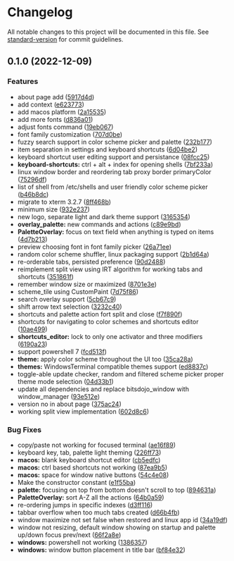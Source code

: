 # Changelog

All notable changes to this project will be documented in this file. See [standard-version](https://github.com/conventional-changelog/standard-version) for commit guidelines.

## 0.1.0 (2022-12-09)


### Features

* about page add ([5917d4d](https://github.com/KRTirtho/wives/commit/5917d4d8f596871dc58f5a276491404f3445e8d3))
* add context ([e623773](https://github.com/KRTirtho/wives/commit/e62377349b68f1c075a0754d66858a2f6528188b))
* add macos platform ([2a15535](https://github.com/KRTirtho/wives/commit/2a15535c5b8cee24455a0e8fe5f89f0983b2d153))
* add more fonts ([d836a01](https://github.com/KRTirtho/wives/commit/d836a0115864217034287fc81c0e00b317f33f72))
* adjust fonts command ([19eb067](https://github.com/KRTirtho/wives/commit/19eb0671840a065549aad686775dab43e63ef000))
* font family customization ([707d0be](https://github.com/KRTirtho/wives/commit/707d0bee1940d12dcc8c863e8f3a7a30974abcd1))
* fuzzy search support in color scheme picker and palette ([232b177](https://github.com/KRTirtho/wives/commit/232b177e2f765d36e15d15b29b0009465b5f101e))
* item separation in settings and keyboard shortcuts ([6d04be2](https://github.com/KRTirtho/wives/commit/6d04be23d7f970784eb1f36956456359c67b7324))
* keyboard shortcut user editing support and persistance ([08fcc25](https://github.com/KRTirtho/wives/commit/08fcc25208ba367622003be0b4c957ef49f97861))
* **keyboard-shortcuts:** ctrl + alt + index for opening shells ([7bf233a](https://github.com/KRTirtho/wives/commit/7bf233a646df03589a34f8370ef63f09bc458faf))
* linux window border and reordering tab proxy border primaryColor ([75296df](https://github.com/KRTirtho/wives/commit/75296df12e99c42e08ace3a96a6c697fa3fea4f0))
* list of shell from /etc/shells and user friendly color scheme picker ([b46b8dc](https://github.com/KRTirtho/wives/commit/b46b8dc33571584779650085bea57d79b866a10d))
* migrate to xterm 3.2.7 ([8ff468b](https://github.com/KRTirtho/wives/commit/8ff468b56f64b0ec8d586c991fa49764ea8c8180))
* minimum size ([932e237](https://github.com/KRTirtho/wives/commit/932e23752954eb86693564e3a405c17dd8f7db51))
* new logo, separate light and dark theme support ([3165354](https://github.com/KRTirtho/wives/commit/316535407727282dc076fb30466cb58cef211182))
* **overlay_palette:** new commands and actions ([c89e9bd](https://github.com/KRTirtho/wives/commit/c89e9bdfeab56b12f7fb4e8818c2af223b36c49f))
* **PaletteOverlay:**  focus on text field when anything is typed on items ([4d7b213](https://github.com/KRTirtho/wives/commit/4d7b213ec96cad8f4a6c5200abd98370447a3843))
* preview choosing font in font family picker ([26a71ee](https://github.com/KRTirtho/wives/commit/26a71eef20f5f23c7fb20f199b5f561e2fb52fde))
* random  color scheme shuffler, linux packaging support ([2b1d64a](https://github.com/KRTirtho/wives/commit/2b1d64adacd2ebf85b84fe3383276882914f9b4c))
* re-orderable tabs, persisted preference ([90d2488](https://github.com/KRTirtho/wives/commit/90d2488b485fb1276e4fe7941b3bfacd94ab38f7))
* reimplement split view using IRT algorithm for working tabs and shortcuts ([351861f](https://github.com/KRTirtho/wives/commit/351861f229e809ce0eebac378d7ee6938ec017e0))
* remember window size or maximized ([8701e3e](https://github.com/KRTirtho/wives/commit/8701e3e028d44408e960a03afcb1380bb1f18cfd))
* scheme_tile using CustomPaint ([7d75f86](https://github.com/KRTirtho/wives/commit/7d75f86f9d72e19f5844db602cdf683a2cbeaca0))
* search overlay support ([5cb67c9](https://github.com/KRTirtho/wives/commit/5cb67c92e706cc733ca700b0c49541d406c15a59))
* shift arrow text selection ([3232c40](https://github.com/KRTirtho/wives/commit/3232c40262d42475e72556e5e0bdd5474c942451))
* shortcuts and palette action fort split and close ([f7f890f](https://github.com/KRTirtho/wives/commit/f7f890f3ce8d29af18b70bbef84c7b2f6c26f155))
* shortcuts for navigating to color schemes and shortcuts editor ([10ae499](https://github.com/KRTirtho/wives/commit/10ae499d519f7a6362e23e31f41c09ebffb60c42))
* **shortcuts_editor:** lock to only one activator and three modifiers ([6190a23](https://github.com/KRTirtho/wives/commit/6190a23f86df7043f95d047359a997143ada8519))
* support powershell 7 ([fcd513f](https://github.com/KRTirtho/wives/commit/fcd513ff97364707bff9ca56faa68104e13cd1ee))
* **theme:** apply color scheme throughout the UI too ([35ca28a](https://github.com/KRTirtho/wives/commit/35ca28a92267ab05178e6099a380bdaa4a45bdd0))
* **themes:** WindowsTerminal compatible themes support ([ed8837c](https://github.com/KRTirtho/wives/commit/ed8837c5181699236d1f0d2521a9e250a2147876))
* toggle-able update checker,  random and filtered scheme picker proper theme mode selection ([04d33b1](https://github.com/KRTirtho/wives/commit/04d33b1a0c04d6195f18a2f0c77dfa0536988c13))
* update all dependencies and replace bitsdojo_window with window_manager ([93e512e](https://github.com/KRTirtho/wives/commit/93e512e525f5840b8856931aa717f3838e959e70))
* version no in about page ([375ac24](https://github.com/KRTirtho/wives/commit/375ac2492e61cd4f529fb398f96cdeb83b50b510))
* working split view implementation ([602d8c6](https://github.com/KRTirtho/wives/commit/602d8c6ddadf628eb9027eec5a8287b4cc473c7b))


### Bug Fixes

* copy/paste not working for focused terminal ([ae16f89](https://github.com/KRTirtho/wives/commit/ae16f89f9c7a88810ded11b3da30cdf7615305aa))
* keyboard key, tab, palette light theming ([226ff73](https://github.com/KRTirtho/wives/commit/226ff73dd18a7d9656e5d5729ff718305e0fc09c))
* **macos:** blank keyboard shortcut editor ([cb5edfc](https://github.com/KRTirtho/wives/commit/cb5edfc664fe0152eeb2dcc81fc79ff700066f1c))
* **macos:** ctrl based shortcuts not working ([87ea9b5](https://github.com/KRTirtho/wives/commit/87ea9b52eedf55862dc7686adfeac07f51979068))
* **macos:** space for window native buttons ([54c4e08](https://github.com/KRTirtho/wives/commit/54c4e081bdd3042463fc55210582841cf5c9f7a6))
* Make the constructor constant ([e1f55ba](https://github.com/KRTirtho/wives/commit/e1f55bab26474faef59ae41bd972781b5154a3dd))
* **palette:** focusing on top from bottom doesn't scroll to top ([894631a](https://github.com/KRTirtho/wives/commit/894631aa2fd0ca688d350de1358a9e7686e0627e))
* **PaletteOverlay:** sort A-Z all the actions ([64b0a59](https://github.com/KRTirtho/wives/commit/64b0a593fec969156f728282553ebf6b98586b0c))
* re-ordering jumps in specific indexes ([d3ff116](https://github.com/KRTirtho/wives/commit/d3ff116789859c6cb7c96c77f3cb75db087bced7))
* tabbar overflow when  too much tabs created ([d66b4fb](https://github.com/KRTirtho/wives/commit/d66b4fb5ca2ce264ce508a7289a496822a75a452))
* window maximize not set false when restored and linux app id ([34a19df](https://github.com/KRTirtho/wives/commit/34a19df09fee83e3b2d75f7b1c09faa7fe271fd0))
* window not resizing, default window showing on startup and palette up/down focus prev/next ([66f2a8e](https://github.com/KRTirtho/wives/commit/66f2a8eafad8bd815e31daea4c690e78b20657e4))
* **windows:** powershell not working ([1386357](https://github.com/KRTirtho/wives/commit/13863571741b57549df211616cae36a3929a998f))
* **windows:** window button placement in title bar ([bf84e32](https://github.com/KRTirtho/wives/commit/bf84e324f29de69eeae0b8717a6aa00cdad1af1e))
